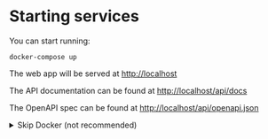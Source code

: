 # Starting services

You can start running:

```shell
docker-compose up
```

The web app will be served at [http://localhost](http://localhost)

The API documentation can be found at [http://localhost/api/docs](http://localhost/api/docs)

The OpenAPI spec can be found at [http://localhost/api/openapi.json](http://localhost/api/openapi.json)


<details>
<summary>Skip Docker (not recommended)</summary>

Navigate to the /api folder, activate local venv, then start backend app.py with Uvicorn:

```shell
cd api/src/  # go to the location of app.py
uvicorn app:create_app --reload
```

Navigate to the /web folder, and then start web application:

```shell
yarn start
```

</details>
